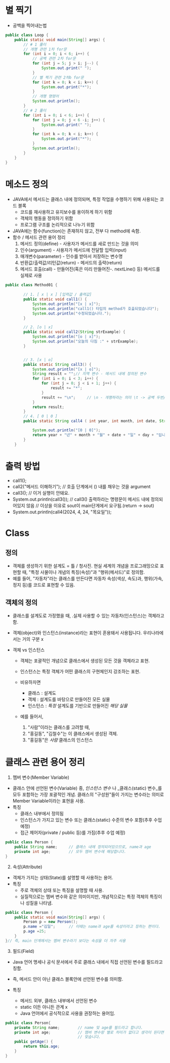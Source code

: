 # 별 찍기 
- 공백을 찍어내는법 

```java
public class Loop {
    public static void main(String[] args) {
        // # 1 풀이
        // 개행 관련 1차 for문
        for (int i = 0; i < 6; i++) {
            // 공백 관련 2차 for문
            for (int j = 5; j > i; j--) {
                System.out.print(" ");
            }
            // 별 찍기 관련 2차b for문
            for (int k = 0; k < i; k++) {
                System.out.print("*");
            }
            // 개행 명령어
            System.out.println();
        }
        // # 2 풀이
        for (int i = 0; i < 6; i++) {
            for (int j = 0; j < 6 -i; j++) {
                System.out.print(" ");
            }
            for (int k = 0; k < i; k++) {
                System.out.print("*");
            }
            System.out.println();
        }
    }
}
```
# 메소드 정의
- JAVA에서 메서드는 클래스 내에 정의되며, 특정 작업을 수행하기 위해 사용되는 코드 블록
    - 코드를 재사용하고 유지보수를 용이하게 하기 위함
    - 객체의 행동을 정의하기 위함
    - 프로그램 구조를 논리적으로 나누기 위함
- JAVA에는 함수(function)는 존재하지 않고, 전부 다 method에 속함.
- 함수 / 메서드 관련 용어 정리
    1. 메서드 정의(define) - 사용자가 메서드를 새로 만드는 것을 의미
    2. 인수(argument) - 사용자가 메서드에 전달할 입력(input)
    3. 매개변수(parameter) - 인수를 받아서 저장하는 변수명
    4. 반환값/출력값/리턴값(return) - 메서드의 출략(return)
    5. 메서드 호출(call) - 만들어진(혹은 미리 만들어진-. nextLine() 등) 메서드를 실제로 사용
```java
public class Method01 {
    
        // 1. [ x | x ] [입력값 / 출력값]
        public static void call1() {
            System.out.println("[x | x]");
            System.out.println("call1() 타입의 method가 호출되었습니다");
            System.out.println("수정되었습니다.");
        }

        // 2. [o | x]
        public static void call2(String strExample) {
            System.out.println("[o | x]");
            System.out.println("오늘의 다짐 :" + strExample);
        }


        // 3. [x | o]
        public static String call3() {
            System.out.println("[x | o]");
            String result = "";// 지역 변수 - 메서드 내에 정의된 변수
            for (int i = 0; i < 3; i++) {
                for (int j = 0; j < i + 1; j++) {
                    result += "*";
                }
                result += "\n";     // \n - 개행하라는 의미 \t -> 공백 두번/네번
            }
            return result;
        }
        // 4. [ 0 | 0 ]
        public static String call4 ( int year, int month, int date, String day){

            System.out.println("[0 | 0]");
            return year + "년" + month + "월" + date + "일" + day + "입니다. * 힘내요";
        }
    }

```
# 출력 방법
- call1();
- call2("메서드 이해하기");  // 호출 단계에서 () 내를 채우는 것을 argument
- call3();    // 이거 실행이 안돼요.
- System.out.println(call3());        // call3() 출력하라는 명령문이 메서드 내에 정의되어있지 않음
// 이상을 이유로 sout이 main단게에서 요구됨.(return -> sout)
- System.out.println(call4(2024, 4, 24, "목요일"));

# Class
## 정의
- 객체를 생성하기 위한 설계도 = 틀 / 청사진.
  현실 세계의 개념을 프로그래밍으로 표현할 때, "특정 사물이나 개념의 특징(속성)"과 "행위(메서드)"로
  정의함.
- 예를 들어, "자동차"라는 클래스를 만든다면 자동차 속성(색상, 속도)과, 행위(가속, 정지 등)를
  코드로 표현할 수 있음.

## 객체의 정의
- 클래스를 설계도로 가정했을 때, .실제 사용할 수 있는 자동차(인스턴스)는 객체라고 함.

- 객체(object)와 인스턴스(instance)라는 표현이 혼용돼서 사용됩니다. 우리나라에서는 거의 구분 x

- 객체 vs 인스턴스
    - 객체는 포괄적인 개념으로 클래스에서 생성된 모든 것을 객체라고 표현.
    - 인스턴스는 특정 객체가 어떤 클래스의 구현체인지 강조하는 표현.

    - 비유하자면
        - 클래스 : 설계도
        - 객체 : 설계도를 바탕으로 만들어진 모든 실물
        - 인스턴스 : _특정_ 설계도를 기반으로 만들어진 _해당 실물_

    - 예를 들어서,
        1. "사람"이라는 클래스를 고려할 때,
        2. "홍길동", "김철수"는 이 클래스에서 생성된 객체.
        3. "홍길동"은 _사람_ 클래스의 인스턴스

# 클래스 관련 용어 정리
1. 멤버 변수(Member Variable)
- 클래스 안에 선언된 변수(Variable) 중, _인스턴스 변수_ 나 _클래스(static) 변수_를 모두 포함하는 가장 포괄적인
  개념. 클래스의 "구성원"들이 가지는 변수라는 의미로 Member Variable이라는 표현을 사용.
- 특징
    - 클래스 내부에서 정의됨
    - 인스턴스가 가지고 있는 변수 또는 클래스(static) 수준의 변수 포함(추후 수업 예정)
    - 접근 제어자(private / public 등)를 가짐(추후 수업 예정)
```java
public class Person {
    public String name;     // 클래스 내에 정의되어있으므로, name과 age
    private int age;        // 모두 멤버 변수에 해당합니다. 
}
```

2. 속성(Attribute)
- 객체가 가지는 상태(State)를 설명할 때 사용하는 용어.
- 특징
    - 주로 객체의 상태 또는 특징을 설명할 때 사용.
    - 실질적으로는 멤버 변수와 같은 의미이지만, 개념적으로는 특정 객체의 특징이나 성질을 나타냄.
```java
public class Person {
    public static void main(String[] args) {
        Person p = new Person();
        p.name ="김일";      // 이때는 name과 age를 속성이라고 칭하는 편이다.
        p.age =25;
    }
}// 즉, main 단계에서는 멤버 변수라기 보다는 속성을 더 자주 사용 
```

3. 필드(Field)
- Java 언어 명세나 공식 문서에서 주로 클래스 내에서 직접 선언된 변수를 필드라고 칭함.
- 즉, 메서드 안이 아닌 클래스 블록안에 선언된 변수를 의미함.

- 특징
    - 메서드 외부, 클래스 내부에서 선언된 변수
    - static 이든 아니든 관계 x
    - Java 언어에서 공식적으로 사용을 권장하는 용어임.
```java
public class Person{
    private String name;        // name 및 age를 필드라고 합니다.
    private int age;            // 멤버 변수랑 별로 차이가 없다고 생각이 된다면
                                // 맞습니다.
    public getAge() {
        return this.age;
    }
}
```


